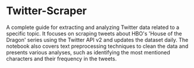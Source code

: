 # Twitter-Scraper
A complete guide for extracting and analyzing Twitter data related to a specific topic. It focuses on scraping tweets about HBO's 'House of the Dragon' series using the Twitter API v2 and updates the dataset daily. The notebook also covers text preprocessing techniques to clean the data and presents various analyses, such as identifying the most mentioned characters and their frequency in the tweets.

